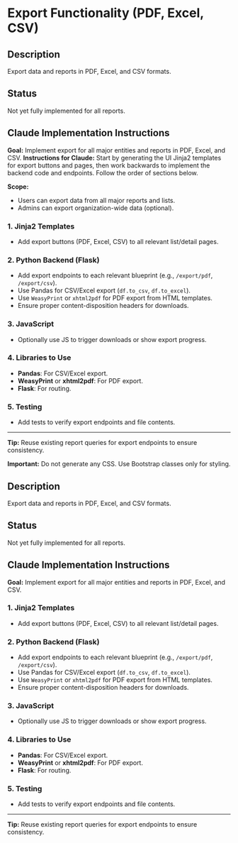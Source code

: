 # Export Functionality (PDF, Excel, CSV)
## Description
Export data and reports in PDF, Excel, and CSV formats.

## Status
Not yet fully implemented for all reports.

## Claude Implementation Instructions

**Goal:** Implement export for all major entities and reports in PDF, Excel, and CSV.
**Instructions for Claude:**
Start by generating the UI Jinja2 templates for export buttons and pages, then work backwards to implement the backend code and endpoints. Follow the order of sections below.

**Scope:**
- Users can export data from all major reports and lists.
- Admins can export organization-wide data (optional).

### 1. Jinja2 Templates
- Add export buttons (PDF, Excel, CSV) to all relevant list/detail pages.

### 2. Python Backend (Flask)
- Add export endpoints to each relevant blueprint (e.g., `/export/pdf`, `/export/csv`).
- Use Pandas for CSV/Excel export (`df.to_csv`, `df.to_excel`).
- Use `WeasyPrint` or `xhtml2pdf` for PDF export from HTML templates.
- Ensure proper content-disposition headers for downloads.

### 3. JavaScript
- Optionally use JS to trigger downloads or show export progress.

### 4. Libraries to Use
- **Pandas**: For CSV/Excel export.
- **WeasyPrint** or **xhtml2pdf**: For PDF export.
- **Flask**: For routing.

### 5. Testing
- Add tests to verify export endpoints and file contents.

---
**Tip:** Reuse existing report queries for export endpoints to ensure consistency.

**Important:** Do not generate any CSS. Use Bootstrap classes only for styling.

## Description
Export data and reports in PDF, Excel, and CSV formats.

## Status
Not yet fully implemented for all reports.

## Claude Implementation Instructions

**Goal:** Implement export for all major entities and reports in PDF, Excel, and CSV.

### 1. Jinja2 Templates
- Add export buttons (PDF, Excel, CSV) to all relevant list/detail pages.

### 2. Python Backend (Flask)
- Add export endpoints to each relevant blueprint (e.g., `/export/pdf`, `/export/csv`).
- Use Pandas for CSV/Excel export (`df.to_csv`, `df.to_excel`).
- Use `WeasyPrint` or `xhtml2pdf` for PDF export from HTML templates.
- Ensure proper content-disposition headers for downloads.

### 3. JavaScript
- Optionally use JS to trigger downloads or show export progress.

### 4. Libraries to Use
- **Pandas**: For CSV/Excel export.
- **WeasyPrint** or **xhtml2pdf**: For PDF export.
- **Flask**: For routing.

### 5. Testing
- Add tests to verify export endpoints and file contents.

---
**Tip:** Reuse existing report queries for export endpoints to ensure consistency.
